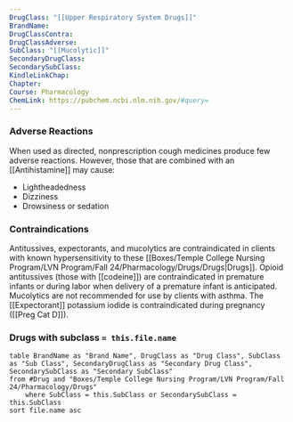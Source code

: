 ```yaml
---
DrugClass: "[[Upper Respiratory System Drugs]]"
BrandName: 
DrugClassContra: 
DrugClassAdverse: 
SubClass: "[[Mucolytic]]"
SecondaryDrugClass: 
SecondarySubClass: 
KindleLinkChap: 
Chapter: 
Course: Pharmacology
ChemLink: https://pubchem.ncbi.nlm.nih.gov/#query=
---
```

### Adverse Reactions 
When used as directed, nonprescription cough medicines produce few adverse reactions. However, those that are combined with an [[Antihistamine]] may cause: 
- Lightheadedness 
- Dizziness 
- Drowsiness or sedation

### Contraindications
Antitussives, expectorants, and mucolytics are contraindicated in clients with known hypersensitivity to these [[Boxes/Temple College Nursing Program/LVN Program/Fall 24/Pharmacology/Drugs/Drugs|Drugs]]. Opioid antitussives (those with [[codeine]]) are contraindicated in premature infants or during labor when delivery of a premature infant is anticipated. Mucolytics are not recommended for use by clients with asthma. The [[Expectorant]] potassium iodide is contraindicated during pregnancy ([[Preg Cat D]]).


### Drugs with subclass `= this.file.name`
```dataview
table BrandName as "Brand Name", DrugClass as "Drug Class", SubClass as "Sub Class", SecondaryDrugClass as "Secondary Drug Class", SecondarySubClass as "Secondary SubClass"
from #Drug and "Boxes/Temple College Nursing Program/LVN Program/Fall 24/Pharmacology/Drugs" 
	where SubClass = this.SubClass or SecondarySubClass = this.SubClass
sort file.name asc
```
